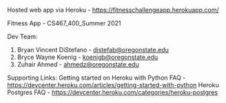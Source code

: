 Hosted web app via Heroku  - https://fitnesschallengeapp.herokuapp.com/

Fitness App - CS467_400_Summer 2021

Dev Team:
1. Bryan Vincent DiStefano - distefab@oregonstate.edu
2. Bryce Wayne Koenig - koenigb@oregonstate.edu
3. Zuhair Ahmed - ahmedz@oregonstate.edu

Supporting Links: 
Getting started on Heroku with Python FAQ - https://devcenter.heroku.com/articles/getting-started-with-python
Heroku Postgres FAQ - https://devcenter.heroku.com/categories/heroku-postgres


